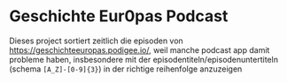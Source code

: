 # Geschichte Eur0pas Podcast

Dieses project sortiert zeitlich die episoden von https://geschichteeuropas.podigee.io/, weil manche podcast app damit probleme haben, insbesondere mit der episodentiteln/episodenuntertiteln (schema `[A_Z]-[0-9]{3}`) in der richtige reihenfolge anzuzeigen


